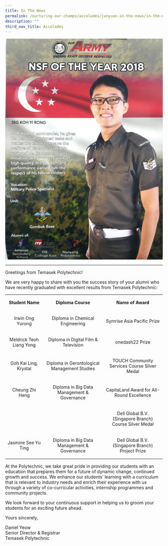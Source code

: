 ```yaml
---
title: In The News
permalink: /nurturing-our-champs/accolades/junyuan-in-the-news/in-the-news/
description: ""
third_nav_title: Accolades
---
```

<img src="/images/itn.jpg">
<hr>
<p>Greetings from Temasek Polytechnic!</p>
<p>We are very happy to share with you the success story of your alumni who have recently graduated with excellent results from Temasek Polytechnic:</p>
<table width="100%">
<tbody>
<tr>
<td style="text-align: center;" width="24%">
<p><strong>Student Name</strong><u></u><u></u></p>
</td>
<td style="text-align: center;" width="38%">
<p><strong>Diploma Course</strong><u></u><u></u></p>
</td>
<td style="text-align: center;" width="38%">
<p><strong>Name of Award</strong><u></u><u></u></p>
</td>
</tr>
<tr>
<td style="text-align: center;">
<p>Irwin Ong Yurong<u></u><u></u></p>
</td>
<td style="text-align: center;">
<p>Diploma in Chemical Engineering<u></u><u></u></p>
</td>
<td style="text-align: center;">
<p>Symrise Asia Pacific Prize<u></u><u></u></p>
</td>
</tr>
<tr>
<td style="text-align: center;">
<p>Meldrick Teoh Liang Yong<u></u><u></u></p>
</td>
<td style="text-align: center;">
<p>Diploma in Digital Film &amp; Television<u></u><u></u></p>
</td>
<td style="text-align: center;">
<p>onedash22 Prize<u></u><u></u></p>
</td>
</tr>
<tr>
<td style="text-align: center;">
<p>Goh Kai Ling, Krystal<u></u><u></u></p>
</td>
<td style="text-align: center;">
<p>Diploma in Gerontological Management Studies<u></u><u></u></p>
</td>
<td style="text-align: center;">
<p>TOUCH Community Services Course Silver Medal<u></u><u></u></p>
</td>
</tr>
<tr>
<td style="text-align: center;">
<p>Cheung Zhi Heng<u></u><u></u></p>
</td>
<td style="text-align: center;">
<p>Diploma in Big Data Management &amp; Governance<u></u><u></u></p>
</td>
<td style="text-align: center;">
<p>CapitaLand Award for All-Round Excellence<u></u><u></u></p>
</td>
</tr>
<tr>
<td style="text-align: center;">
<p><u></u>&nbsp;<u></u></p>
</td>
<td style="text-align: center;">
<p><u></u>&nbsp;<u></u></p>
</td>
<td style="text-align: center;">
<p>Dell Global B.V. (Singapore Branch) Course Silver Medal<u></u><u></u></p>
</td>
</tr>
<tr>
<td style="text-align: center;">
<p>Jasmine See Yu Ting<u></u><u></u></p>
</td>
<td style="text-align: center;">
<p>Diploma in Big Data Management &amp; Governance<u></u><u></u></p>
</td>
<td style="text-align: center;">
<p>Dell Global B.V. (Singapore Branch) Project Prize<u></u><u></u></p>
</td>
</tr>
</tbody>
</table>
<p>At the Polytechnic, we take great pride in providing our students with an education that prepares them for a future of dynamic change, continued growth and success. We enhance our students&rsquo; learning with a curriculum that is relevant to industry needs and enrich their experience with us through a variety of co-curricular activities, internship programmes and community projects.</p>
<p>We look forward to your continuous support in helping us to groom your students for an exciting future ahead.</p>
<p>Yours sincerely,</p>
<p>Daniel Yeow<br />Senior Director &amp; Registrar<br />Temasek Polytechnic</p>